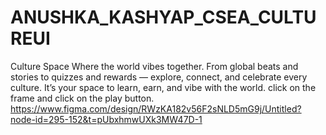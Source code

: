# ANUSHKA_KASHYAP_CSEA_CULTUREUI
Culture Space Where the world vibes together. From global beats and stories to quizzes and rewards — explore, connect, and celebrate every culture. It’s your space to learn, earn, and vibe with the world.
click on the frame and click on the play button.
https://www.figma.com/design/RWzKA182v56F2sNLD5mG9j/Untitled?node-id=295-152&t=pUbxhmwUXk3MW47D-1
